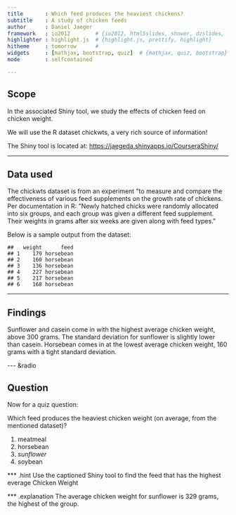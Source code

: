 ```yaml
---
title       : Which feed produces the heaviest chickens?
subtitle    : A study of chicken feeds
author      : Daniel Jaeger
framework   : io2012        # {io2012, html5slides, shower, dzslides, ...}
highlighter : highlight.js  # {highlight.js, prettify, highlight}
hitheme     : tomorrow      # 
widgets     : [mathjax, bootstrap, quiz]  # {mathjax, quiz, bootstrap}
mode        : selfcontained

---
```

## Scope

In the associated Shiny tool, we study the effects of chicken feed on chicken weight.

We will use the R dataset chickwts, a very rich source of information!

The Shiny tool is located at: https://jaegeda.shinyapps.io/CourseraShiny/

---
## Data used
The chickwts dataset is from an experiment "to measure and compare the effectiveness of various feed supplements on the growth rate of chickens.  Per documentation in R: "Newly hatched chicks were randomly allocated into six groups, and each group was given a different feed supplement. Their weights in grams after six weeks are given along with feed types."

Below is a sample output from the dataset:

```
##   weight      feed
## 1    179 horsebean
## 2    160 horsebean
## 3    136 horsebean
## 4    227 horsebean
## 5    217 horsebean
## 6    168 horsebean
```

---
## Findings

Sunflower and casein come in with the highest average chicken weight, above 300 grams.  The standard deviation for sunflower is slightly lower than casein.  Horsebean comes in at the lowest average chicken weight, 160 grams with a tight standard deviation.

--- &radio
## Question

Now for a quiz question:

Which feed produces the heaviest chicken weight (on average, from the mentioned dataset)?

1. meatmeal
2. horsebean
3. _sunflower_
4. soybean

*** .hint
Use the captioned Shiny tool to find the feed that has the highest everage Chicken Weight

*** .explanation
The average chicken weight for sunflower is 329 grams, the highest of the group.
